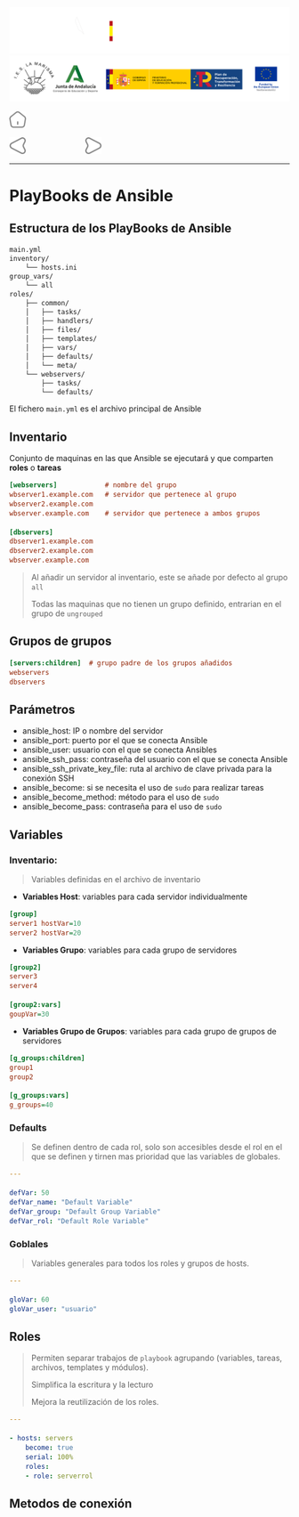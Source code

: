![](https://github.com/jcorvid509/.resGen/blob/main/_bannerD.png#gh-dark-mode-only)
![](https://github.com/jcorvid509/.resGen/blob/main/_bannerL.png#gh-light-mode-only)

<a href="/README.md"><img src="https://github.com/jcorvid509/.resGen/blob/main/_home.svg" width="30"></a>

<a href="1.ansible.md"><img src="https://github.com/jcorvid509/.resGen/blob/main/_arrow_r.svg" width="30"></a>
&emsp;&emsp;&emsp;&emsp;&emsp;&emsp;&emsp;
<a href="3.despliegue.md"><img src="https://github.com/jcorvid509/.resGen/blob/main/_arrow.svg" width="30"></a>

---

# PlayBooks de Ansible

## Estructura de los PlayBooks de Ansible

```plaintext
main.yml
inventory/
    └── hosts.ini
group_vars/
    └── all
roles/
    ├── common/
    │   ├── tasks/
    │   ├── handlers/
    │   ├── files/
    │   ├── templates/
    │   ├── vars/
    │   ├── defaults/
    │   └── meta/
    └── webservers/
        ├── tasks/
        └── defaults/
```

El fichero `main.yml` es el archivo principal de Ansible

## Inventario

Conjunto de maquinas en las que Ansible se ejecutará y que comparten **roles** o **tareas**

```ini
[webservers]            # nombre del grupo
wbserver1.example.com   # servidor que pertenece al grupo
wbserver2.example.com
wbserver.example.com    # servidor que pertenece a ambos grupos

[dbservers]
dbserver1.example.com
dbserver2.example.com
wbserver.example.com
```

> Al añadir un servidor al inventario, este se añade por defecto al grupo `all`
>
> Todas las maquinas que no tienen un grupo definido, entrarian en el grupo de `ungrouped` 

## Grupos de grupos

```ini
[servers:children]  # grupo padre de los grupos añadidos
webservers
dbservers
```

## Parámetros

- ansible_host: IP o nombre del servidor
- ansible_port: puerto por el que se conecta Ansible
- ansible_user: usuario con el que se conecta Ansibles
- ansible_ssh_pass: contraseña del usuario con el que se conecta Ansible
- ansible_ssh_private_key_file: ruta al archivo de clave privada para la conexión SSH
- ansible_become: si se necesita el uso de `sudo` para realizar tareas
- ansible_become_method: método para el uso de `sudo`
- ansible_become_pass: contraseña para el uso de `sudo`

## Variables

### Inventario:

> Variables definidas en el archivo de inventario

- **Variables Host**: variables para cada servidor individualmente

```ini
[group]
server1 hostVar=10
server2 hostVar=20
```

- **Variables Grupo**: variables para cada grupo de servidores

```ini
[group2]
server3
server4

[group2:vars]
goupVar=30
```

- **Variables Grupo de Grupos**: variables para cada grupo de grupos de servidores
  
```ini
[g_groups:children]
group1
group2

[g_groups:vars]
g_groups=40
```

### Defaults

> Se definen dentro de cada rol, solo son accesibles desde el rol en el que se definen y tirnen mas prioridad que las variables de globales.

```yaml
---

defVar: 50
defVar_name: "Default Variable"
defVar_group: "Default Group Variable"
defVar_rol: "Default Role Variable"
```

### Goblales

> Variables generales para todos los roles y grupos de hosts.

```yaml
---

gloVar: 60
gloVar_user: "usuario"
```

## Roles

> Permiten separar trabajos de `playbook` agrupando (variables, tareas, archivos, templates y módulos).
> 
> Simplifica la escritura y la lecturo
> 
> Mejora la reutilización de los roles.

```yaml
---

- hosts: servers
    become: true
    serial: 100%
    roles:
    - role: serverrol
```

## Metodos de conexión